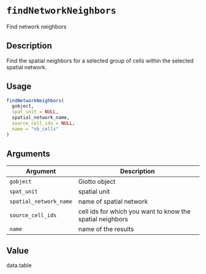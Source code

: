 # `findNetworkNeighbors`

Find network neighbors


## Description

Find the spatial neighbors for a selected group of cells within the selected spatial network.


## Usage

```r
findNetworkNeighbors(
  gobject,
  spat_unit = NULL,
  spatial_network_name,
  source_cell_ids = NULL,
  name = "nb_cells"
)
```


## Arguments

Argument      |Description
------------- |----------------
`gobject`     |     Giotto object
`spat_unit`     |     spatial unit
`spatial_network_name`     |     name of spatial network
`source_cell_ids`     |     cell ids for which you want to know the spatial neighbors
`name`     |     name of the results


## Value

data.table


